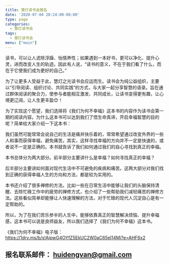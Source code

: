 ```yaml
---
title: 慧灯读书会报名
date: '2020-07-04 20:24:00-08:00'
type: page
categories:
  - 慧灯读书会
tags:
  - 慧灯读书会
menu: ["main"]
---
```


读书，可以让人滤除浮躁、怡情养性；如果遇到一本好书，更可以净化、提升心灵，进而改变人生的轨迹。因此有人说，“读书的意义，不在于我们看了什么，而在于它使我们成为更好的自己。”

为了让更多人受益于此，慧灯之光读书会应运而生。读书会为纯公益组织，主要以“引导阅读、组织讨论、共同实践”的方式，与大家一起分享智慧的语录。旨在通过群体阅读的聚合力，使参与者能相互激发、共同成长，让读书变得更有趣，让心境更辽阔，让人生更丰盈😊！

为了实现这个愿望，我们选择将《我们为何不幸福》这本书的内容作为读书会第一期的阅读内容。为什么这本书可以达到我们了悟生命真谛，开启幸福智慧的目的呢？简单给大家介绍一下这本书：

我们虽然可能常常会说自己的生活是痛并快乐着的，常常希望通过改变外界的一些人和事而获得幸福，避免痛苦。其实，这样寻找幸福的方向并不一定是快速的，或者说不一定是正确的。本书就告诉了我们如何通过我们的自心寻找到真正的幸福。

本书总体分为两大部分。前半部分主要讲什么是幸福？如何寻找真正的幸福？

后半部分主要讲如何面对现代生活中不可避免的疾病和痛苦。这两大部分对我们找到正确的获得幸福人生的方向和方法，都是较为实用的。

本书还介绍了很多禅修的方法。比如一些在日常生活中能够让我们的头脑保持清醒、去除忙碌工作中的疲劳的禅修方式，也介绍了一些帮助我们减轻痛苦的禅修方法。这些看似简单却能够让人快速理解的方法，对于忙碌的现代人沉淀自心是有一定帮助的。

所以，为了在我们苦乐参半的人生中，能够依靠真正的智慧解决烦恼、提升幸福感，这本书可以说是良师益友，所以我们选择了《我们为何不幸福》这本书。

《我们为何不幸福》电子版： <https://1drv.ms/b/s!AipwG4OYfZ5EkUC2W0aC65eI14Mi?e=AHF6x2>

## 报名联系邮件： huidengvan@gmail.com
